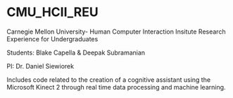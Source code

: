 # CMU_HCII_REU
Carnegie Mellon University- Human Computer Interaction Insitute
Research Experience for Undergraduates

Students: Blake Capella & Deepak Subramanian

PI: Dr. Daniel Siewiorek

Includes code related to the creation of a cognitive assistant using the Microsoft Kinect 2 through real time data processing and machine learning.
